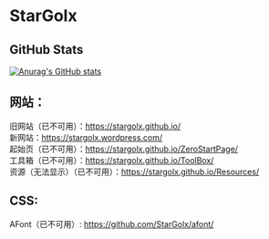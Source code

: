 # StarGolx
## GitHub Stats
[![Anurag's GitHub stats](https://github-readme-stats.vercel.app/api?username=StarGolx)](https://github.com/anuraghazra/github-readme-stats)
## 网站：
旧网站（已不可用）：https://stargolx.github.io/
<br>
新网站：https://stargolx.wordpress.com/
<br>
起始页（已不可用）：https://stargolx.github.io/ZeroStartPage/
<br>
工具箱（已不可用）：https://stargolx.github.io/ToolBox/
<br>
资源（无法显示）（已不可用）：https://stargolx.github.io/Resources/
<br>
## CSS:
AFont（已不可用）: https://github.com/StarGolx/afont/
